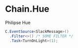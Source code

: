 # Chain.Hue
Philipse Hue

```cs
C.EventSource<SlackMessage>()
  .Filter<>() /* SOME FILTER */
  .Task<TurnOnLight>(1);
```
